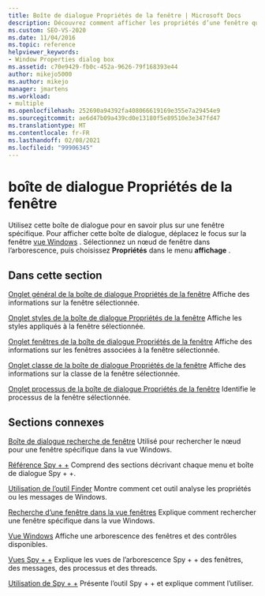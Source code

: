 ```yaml
---
title: Boîte de dialogue Propriétés de la fenêtre | Microsoft Docs
description: Découvrez comment afficher les propriétés d’une fenêtre qui est affichée dans la vue fenêtres. Cet article contient des liens vers d’autres articles qui documentent les propriétés.
ms.custom: SEO-VS-2020
ms.date: 11/04/2016
ms.topic: reference
helpviewer_keywords:
- Window Properties dialog box
ms.assetid: c70e9429-fb0c-452a-9626-79f168393e44
author: mikejo5000
ms.author: mikejo
manager: jmartens
ms.workload:
- multiple
ms.openlocfilehash: 252690a94392fa408066619169e355e7a29454e9
ms.sourcegitcommit: ae6d47b09a439cd0e13180f5e89510e3e347fd47
ms.translationtype: MT
ms.contentlocale: fr-FR
ms.lasthandoff: 02/08/2021
ms.locfileid: "99906345"
---
```

# <a name="window-properties-dialog-box"></a>boîte de dialogue Propriétés de la fenêtre
Utilisez cette boîte de dialogue pour en savoir plus sur une fenêtre spécifique. Pour afficher cette boîte de dialogue, déplacez le focus sur la fenêtre [vue Windows](../debugger/windows-view.md) . Sélectionnez un nœud de fenêtre dans l’arborescence, puis choisissez **Propriétés** dans le menu **affichage** .

## <a name="in-this-section"></a>Dans cette section
 [Onglet général de la boîte de dialogue Propriétés de la fenêtre](../debugger/general-tab-window-properties-dialog-box.md) Affiche des informations sur la fenêtre sélectionnée.

 [Onglet styles de la boîte de dialogue Propriétés de la fenêtre](../debugger/styles-tab-window-properties-dialog-box.md) Affiche les styles appliqués à la fenêtre sélectionnée.

 [Onglet fenêtres de la boîte de dialogue Propriétés de la fenêtre](../debugger/windows-tab-window-properties-dialog-box.md) Affiche des informations sur les fenêtres associées à la fenêtre sélectionnée.

 [Onglet classe de la boîte de dialogue Propriétés de la fenêtre](../debugger/class-tab-window-properties-dialog-box.md) Affiche des informations sur la classe de la fenêtre sélectionnée.

 [Onglet processus de la boîte de dialogue Propriétés de la fenêtre](../debugger/process-tab-window-properties-dialog-box.md) Identifie le processus de la fenêtre sélectionnée.

## <a name="related-sections"></a>Sections connexes
 [Boîte de dialogue recherche de fenêtre](../debugger/window-search-dialog-box.md) Utilisé pour rechercher le nœud pour une fenêtre spécifique dans la vue Windows.

 [Référence Spy + +](../debugger/spy-increment-reference.md) Comprend des sections décrivant chaque menu et boîte de dialogue Spy + +.

 [Utilisation de l’outil Finder](../debugger/how-to-use-the-finder-tool.md) Montre comment cet outil analyse les propriétés ou les messages de Windows.

 [Recherche d’une fenêtre dans la vue fenêtres](../debugger/how-to-search-for-a-window-in-windows-view.md) Explique comment rechercher une fenêtre spécifique dans la vue Windows.

 [Vue Windows](../debugger/windows-view.md) Affiche une arborescence des fenêtres et des contrôles disponibles.

 [Vues Spy + +](../debugger/spy-increment-views.md) Explique les vues de l’arborescence Spy + + des fenêtres, des messages, des processus et des threads.

 [Utilisation de Spy + +](../debugger/using-spy-increment.md) Présente l’outil Spy + + et explique comment l’utiliser.